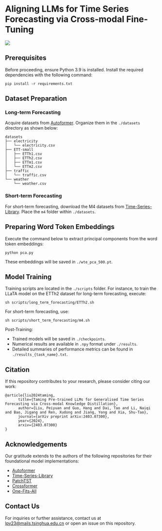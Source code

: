# Aligning LLMs for Time Series Forecasting via Cross-modal Fine-Tuning

[![](http://img.shields.io/badge/cs.LG-arXiv%3A2403.07300-B31B1B.svg)](https://arxiv.org/abs/2403.07300)


## Prerequisites
Before proceeding, ensure Python 3.9 is installed. Install the required dependencies with the following command:

```
pip install -r requirements.txt
```

## Dataset Preparation

### Long-term Forecasting
Acquire datasets from [Autoformer](https://drive.google.com/drive/folders/1ZOYpTUa82_jCcxIdTmyr0LXQfvaM9vIy). Organize them in the `./datasets` directory as shown below:

```
datasets
├── electricity
│   └── electricity.csv
├── ETT-small
│   ├── ETTh1.csv
│   ├── ETTh2.csv
│   ├── ETTm1.csv
│   └── ETTm2.csv
├── traffic
│   └── traffic.csv
└── weather
    └── weather.csv
```

### Short-term Forecasting
For short-term forecasting, download the M4 datasets from [Time-Series-Library](https://drive.google.com/drive/folders/15zio96o3NK4XOoR5L88oaWcJDVOiqQo9). Place the `m4` folder within `./datasets`.

## Preparing Word Token Embeddings

Execute the command below to extract principal components from the word token embeddings:

```
python pca.py
```

These embeddings will be saved in `./wte_pca_500.pt`.

## Model Training

Training scripts are located in the `./scripts` folder. For instance, to train the LLaTA model on the ETTh2 dataset for long-term forecasting, execute:

```
sh scripts/long_term_forecasting/ETTh2.sh
```

For short-term forecasting, use:

```
sh scripts/short_term_forecasting/m4.sh
```

Post-Training:

- Trained models will be saved in `./checkpoints`.
- Numerical results are available in `.npy` format under `./results`.
- Detailed summaries of performance metrics can be found in `./results_{task_name}.txt`.

## Citation
If this repository contributes to your research, please consider citing our work:

```
@article{liu2024taming,
      title={Taming Pre-trained LLMs for Generalised Time Series Forecasting via Cross-modal Knowledge Distillation}, 
      author={Liu, Peiyuan and Guo, Hang and Dai, Tao and Li, Naiqi and Bao, Jigang and Ren, Xudong and Jiang, Yong and Xia, Shu-Tao},
      journal={arXiv preprint arXiv:2403.07300},
      year={2024},
      arxiv={2403.07300}
}
```

## Acknowledgements

Our gratitude extends to the authors of the following repositories for their foundational model implementations:

- [Autoformer](https://github.com/thuml/Autoformer)
- [Time-Series-Library](https://github.com/thuml/Time-Series-Library)
- [PatchTST](https://github.com/yuqinie98/PatchTST)
- [Crossformer](https://github.com/Thinklab-SJTU/Crossformer)
- [One-Fits-All](https://github.com/DAMO-DI-ML/NeurIPS2023-One-Fits-All)

## Contact Us
For inquiries or further assistance, contact us at [lpy23@mails.tsinghua.edu.cn](mailto:lpy23@mails.tsinghua.edu.cn) or open an issue on this repository.
